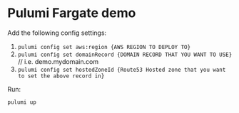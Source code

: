 # Pulumi Fargate demo

Add the following config settings:

1. `pulumi config set aws:region {AWS REGION TO DEPLOY TO}`
1. `pulumi config set domainRecord {DOMAIN RECORD THAT YOU WANT TO USE}` // i.e. demo.mydomain.com
1. `pulumi config set hostedZoneId {Route53 Hosted zone that you want to set the above record in}`

Run:

`pulumi up`